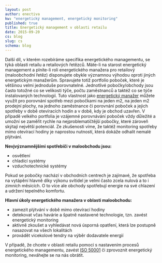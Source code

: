 ```yaml
---
layout: post
author: enectiva
kw: "energetický management, energetický monitoring"
published: true
title: Energetický management v oblasti retailu
date: 2015-09-20
cs: blog
slug: cs
schema: blog
---
```


Další díl, v kterém rozebíráme specifika energetického managementu, se týká oblasti retailu a retailových řetězců. 
Máte-li na starost energetický management a plníte-li roli energetického manažera pro retailový (maloobchodní řetěz) disponujete obykle významnou výhodou oproti jiných energetickým manažerům. Spravujete totiž portfolio poboček, které je většinou velmi jednoduše porovnatelné. Jednotlivé pobočky/obchody jsou často totožné co se velikosti týče, počtu zaměstnanců a taktéž co se týče instalovaných technologií. Tuto vlastnost jako [energetický manažer](http://www.enerfis.cz/sluzby/energeticky-management/externi-energetik "Externí energetik") můžete využít pro porovnání spotřeb mezi pobočkami na jeden m2, na jeden m2 prodejní plochy, na jednoho zaměstnance či porovnání poboček a jejich spotřeby v době otevíracích hodin a v době, kdy je obchod uzavřen. V případě velkého portfolia je vzájemné porovnávání poboček vždy důležité a umožní se zaměřit rychle na nejproblematičtější pobočky, které zároveň skýtají největší potenciál. Ze zkušenosti víme, že taktéž monitoring spotřeby mimo otevírací hodiny je naprostou nutností, která dokáže odhalit nemalé plýtvání.

**Nevjvýznamnějšími spotřebiči v maloobchodu jsou:**
- osvětlení
- chladící systémy
- vzduchotechnické systémy

Pokud se pobočky nachází v obchodních centrech je zajímavé, že spotřeba na vytápění hlavně díky výkonu svítidel je velmi často zcela nulová a to i zimních měsících. O to více ale obchody spotřebují energie na své chlazení a udržení tepelného komfortu.

**Hlavní úkoly energetického manažera v oblasti maloobchodu:**
- zamezit plýtvání v době mimo otevírací hodiny
- detekovat včas havárie a špatně nastavené technologie, tzn. zavést energetický monitoring
- aktivně zkoušet a vyhledávat nová úsporná opatření, která lze postupně nasazovat na všech lokalitách
- provádět vicekolové tendry na výběr dodavatele energií

V případě, že chcete v oblasti retailu pomoci s nastavením procesů energetického managementu, zavést [ISO 50001](http://www.enerfis.cz/sluzby/energeticky-management/implementace-iso-50001/general-energy-management "ISO 50001") či zprovoznit energetický monitoring, neváhejte se na nás obrátit.
